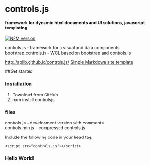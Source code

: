 # controls.js
#### framework for dynamic html documents and UI solutions, javascript templating
[![NPM version](https://badge.fury.io/js/controlsjs.png)](http://badge.fury.io/js/controlsjs)

controls.js - framework for a visual and data components  
bootstrap.controls.js - WCL based on bootstrap and controls.js

http://aplib.github.io/controls.js/
[Simple Markdown site template](http://aplib.github.io/markdown-site-template/)

##Get started  

### Installation

1. Download from GitHub
2. npm install controlsjs

### files

controls.js - development version with comments  
controls.min.js - compressed controls.js  

Include the following code in your head tag:

    <script src="controls.js"></script>

### Hello World!

<!DOCTYPE html>
<html lang="en-US">
<head>
    <meta charset="utf-8">
    <script src="controls.js"></script>
</head>
<body>
<script type="text/javascript">
    var body = controls.create('body').attach();
    body
        .add('h1', 'Hello World!')
        .createElement();
</script>
</body>
</html>

